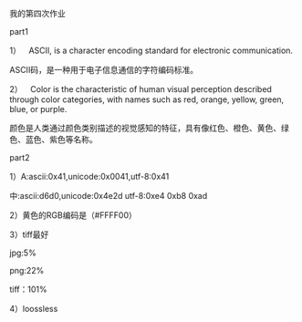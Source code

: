 我的第四次作业

part1

1）&emsp;ASCII, is a character encoding standard for electronic communication.

ASCII码，是一种用于电子信息通信的字符编码标准。

2）&emsp;Color is the characteristic of human visual perception described through color categories, with names such as red, orange, yellow, green, blue, or purple.

颜色是人类通过颜色类别描述的视觉感知的特征，具有像红色、橙色、黄色、绿色、蓝色、紫色等名称。

part2

1）A:ascii:0x41,unicode:0x0041,utf-8:0x41

中:ascii:d6d0,unicode:0x4e2d utf-8:0xe4 0xb8 0xad

2）黄色的RGB编码是（#FFFF00）

3）tiff最好

jpg:5%

png:22%

tiff：101%

4）loossless


